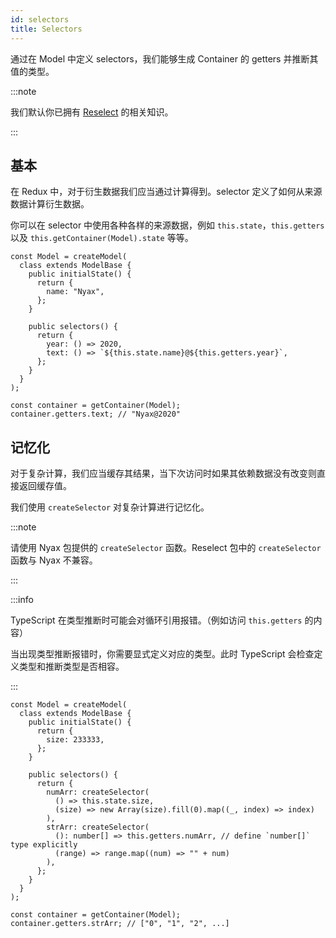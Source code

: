 ```yaml
---
id: selectors
title: Selectors
---
```


通过在 Model 中定义 selectors，我们能够生成 Container 的 getters 并推断其值的类型。

:::note

我们默认你已拥有 [Reselect](https://github.com/reduxjs/reselect) 的相关知识。

:::

## 基本

在 Redux 中，对于衍生数据我们应当通过计算得到。selector 定义了如何从来源数据计算衍生数据。

你可以在 selector 中使用各种各样的来源数据，例如 `this.state`，`this.getters` 以及 `this.getContainer(Model).state` 等等。

```tsx
const Model = createModel(
  class extends ModelBase {
    public initialState() {
      return {
        name: "Nyax",
      };
    }

    public selectors() {
      return {
        year: () => 2020,
        text: () => `${this.state.name}@${this.getters.year}`,
      };
    }
  }
);

const container = getContainer(Model);
container.getters.text; // "Nyax@2020"
```

## 记忆化

对于复杂计算，我们应当缓存其结果，当下次访问时如果其依赖数据没有改变则直接返回缓存值。

我们使用 `createSelector` 对复杂计算进行记忆化。

:::note

请使用 Nyax 包提供的 `createSelector` 函数。Reselect 包中的 `createSelector` 函数与 Nyax 不兼容。

:::

:::info

TypeScript 在类型推断时可能会对循环引用报错。（例如访问 `this.getters` 的内容）

当出现类型推断报错时，你需要显式定义对应的类型。此时 TypeScript 会检查定义类型和推断类型是否相容。

:::

```tsx
const Model = createModel(
  class extends ModelBase {
    public initialState() {
      return {
        size: 233333,
      };
    }

    public selectors() {
      return {
        numArr: createSelector(
          () => this.state.size,
          (size) => new Array(size).fill(0).map((_, index) => index)
        ),
        strArr: createSelector(
          (): number[] => this.getters.numArr, // define `number[]` type explicitly
          (range) => range.map((num) => "" + num)
        ),
      };
    }
  }
);

const container = getContainer(Model);
container.getters.strArr; // ["0", "1", "2", ...]
```
